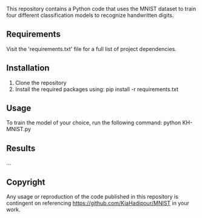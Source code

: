 
This repository contains a Python code that uses the MNIST dataset to train four different 
classification models to recognize handwritten digits.


## Requirements 

Visit the 'requirements.txt' file for a full list of project dependencies. 


## Installation

1. Clone the repository
2. Install the required packages using: pip install -r requirements.txt


## Usage

To train the model of your choice, run the following command: python KH-MNIST.py


## Results

...


## Copyright

Any usage or reproduction of the code published in this repository is contingent on referencing 
https://github.com/KiaHadipour/MNIST in your work.
